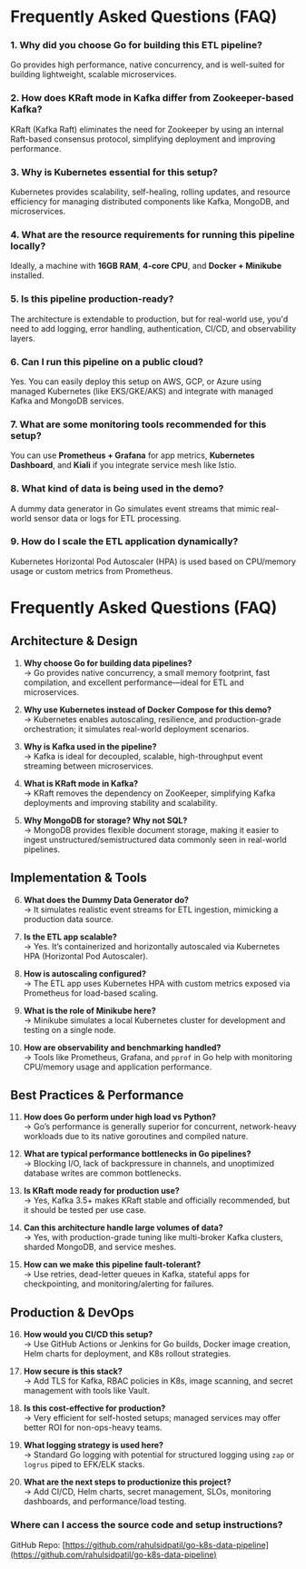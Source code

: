 
# Frequently Asked Questions (FAQ)

### 1. Why did you choose Go for building this ETL pipeline?
Go provides high performance, native concurrency, and is well-suited for building lightweight, scalable microservices.

### 2. How does KRaft mode in Kafka differ from Zookeeper-based Kafka?
KRaft (Kafka Raft) eliminates the need for Zookeeper by using an internal Raft-based consensus protocol, simplifying deployment and improving performance.

### 3. Why is Kubernetes essential for this setup?
Kubernetes provides scalability, self-healing, rolling updates, and resource efficiency for managing distributed components like Kafka, MongoDB, and microservices.

### 4. What are the resource requirements for running this pipeline locally?
Ideally, a machine with **16GB RAM**, **4-core CPU**, and **Docker + Minikube** installed.

### 5. Is this pipeline production-ready?
The architecture is extendable to production, but for real-world use, you'd need to add logging, error handling, authentication, CI/CD, and observability layers.

### 6. Can I run this pipeline on a public cloud?
Yes. You can easily deploy this setup on AWS, GCP, or Azure using managed Kubernetes (like EKS/GKE/AKS) and integrate with managed Kafka and MongoDB services.

### 7. What are some monitoring tools recommended for this setup?
You can use **Prometheus + Grafana** for app metrics, **Kubernetes Dashboard**, and **Kiali** if you integrate service mesh like Istio.

### 8. What kind of data is being used in the demo?
A dummy data generator in Go simulates event streams that mimic real-world sensor data or logs for ETL processing.

### 9. How do I scale the ETL application dynamically?
Kubernetes Horizontal Pod Autoscaler (HPA) is used based on CPU/memory usage or custom metrics from Prometheus.

# Frequently Asked Questions (FAQ)

## Architecture & Design

1. **Why choose Go for building data pipelines?**  
   → Go provides native concurrency, a small memory footprint, fast compilation, and excellent performance—ideal for ETL and microservices.

2. **Why use Kubernetes instead of Docker Compose for this demo?**  
   → Kubernetes enables autoscaling, resilience, and production-grade orchestration; it simulates real-world deployment scenarios.

3. **Why is Kafka used in the pipeline?**  
   → Kafka is ideal for decoupled, scalable, high-throughput event streaming between microservices.

4. **What is KRaft mode in Kafka?**  
   → KRaft removes the dependency on ZooKeeper, simplifying Kafka deployments and improving stability and scalability.

5. **Why MongoDB for storage? Why not SQL?**  
   → MongoDB provides flexible document storage, making it easier to ingest unstructured/semistructured data commonly seen in real-world pipelines.

## Implementation & Tools

6. **What does the Dummy Data Generator do?**  
   → It simulates realistic event streams for ETL ingestion, mimicking a production data source.

7. **Is the ETL app scalable?**  
   → Yes. It’s containerized and horizontally autoscaled via Kubernetes HPA (Horizontal Pod Autoscaler).

8. **How is autoscaling configured?**  
   → The ETL app uses Kubernetes HPA with custom metrics exposed via Prometheus for load-based scaling.

9. **What is the role of Minikube here?**  
   → Minikube simulates a local Kubernetes cluster for development and testing on a single node.

10. **How are observability and benchmarking handled?**  
    → Tools like Prometheus, Grafana, and `pprof` in Go help with monitoring CPU/memory usage and application performance.

## Best Practices & Performance

11. **How does Go perform under high load vs Python?**  
    → Go’s performance is generally superior for concurrent, network-heavy workloads due to its native goroutines and compiled nature.

12. **What are typical performance bottlenecks in Go pipelines?**  
    → Blocking I/O, lack of backpressure in channels, and unoptimized database writes are common bottlenecks.

13. **Is KRaft mode ready for production use?**  
    → Yes, Kafka 3.5+ makes KRaft stable and officially recommended, but it should be tested per use case.

14. **Can this architecture handle large volumes of data?**  
    → Yes, with production-grade tuning like multi-broker Kafka clusters, sharded MongoDB, and service meshes.

15. **How can we make this pipeline fault-tolerant?**  
    → Use retries, dead-letter queues in Kafka, stateful apps for checkpointing, and monitoring/alerting for failures.

## Production & DevOps

16. **How would you CI/CD this setup?**  
    → Use GitHub Actions or Jenkins for Go builds, Docker image creation, Helm charts for deployment, and K8s rollout strategies.

17. **How secure is this stack?**  
    → Add TLS for Kafka, RBAC policies in K8s, image scanning, and secret management with tools like Vault.

18. **Is this cost-effective for production?**  
    → Very efficient for self-hosted setups; managed services may offer better ROI for non-ops-heavy teams.

19. **What logging strategy is used here?**  
    → Standard Go logging with potential for structured logging using `zap` or `logrus` piped to EFK/ELK stacks.

20. **What are the next steps to productionize this project?**  
    → Add CI/CD, Helm charts, secret management, SLOs, monitoring dashboards, and performance/load testing.



### Where can I access the source code and setup instructions?
GitHub Repo: [https://github.com/rahulsidpatil/go-k8s-data-pipeline](https://github.com/rahulsidpatil/go-k8s-data-pipeline)
